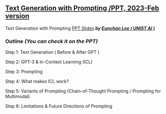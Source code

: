 

## [Text Generation with Prompting /PPT, 2023-Feb version](https://github.com/purang2/prompting-nlp/blob/main/PPT-Sildes/LabSeminar_NLGwithPrompting.pdf) 

Text Generation with Prompting [PPT Slides](https://github.com/purang2/prompting-nlp/blob/main/PPT-Sildes/LabSeminar_NLGwithPrompting.pdf) ***by [Eunchan Lee ( UNIST AI )](https://github.com/purang2)***




### Outline ***(You can check it on the PPT)***
Step 1: Text Generation 
( Before & After GPT )

Step 2: GPT-3 & 
In-Context Learning (ICL) 

Step 3: Prompting 

Step 4: What makes ICL work?

Step 5: Variants of Prompting (Chain-of-Thought Prompting
/ Prompting for Multimodal)

Step 6: Limitations & Future Directions of Prompting
